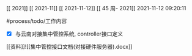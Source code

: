 [[ 2021]]
[[ 2021-11]]
[[ 2021-11-12]]
[[ 45 周- 2021]]
 2021-11-12 09:20:11
 
 #process/todo/工作内容 
 - [x] 与云南对接集中管控系统, controller接口定义
 
 [[资料]]![[集中管控接口文档(对接硬件服务器).docx]]

 